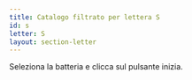 ```yaml
---
title: Catalogo filtrato per lettera S
id: s
letter: S
layout: section-letter
---
```

Seleziona la batteria e clicca sul pulsante inizia.
